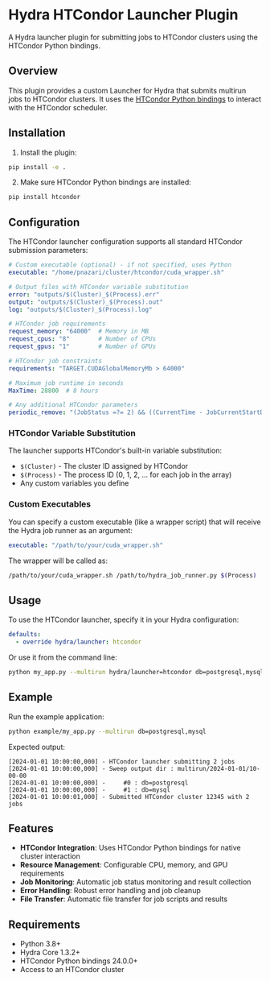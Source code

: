 # Hydra HTCondor Launcher Plugin

A Hydra launcher plugin for submitting jobs to HTCondor clusters using the HTCondor Python bindings.

## Overview

This plugin provides a custom Launcher for Hydra that submits multirun jobs to HTCondor clusters. It uses the [HTCondor Python bindings](https://htcondor.readthedocs.io/en/24.x/apis/python-bindings/tutorials/index.html) to interact with the HTCondor scheduler.

## Installation

1. Install the plugin:
```bash
pip install -e .
```

2. Make sure HTCondor Python bindings are installed:
```bash
pip install htcondor
```

## Configuration

The HTCondor launcher configuration supports all standard HTCondor submission parameters:

```yaml title="hydra_plugins/hydra_htcondor_launcher/conf/hydra/launcher/htcondor.yaml"
# Custom executable (optional) - if not specified, uses Python
executable: "/home/pnazari/cluster/htcondor/cuda_wrapper.sh"

# Output files with HTCondor variable substitution
error: "outputs/$(Cluster)_$(Process).err"
output: "outputs/$(Cluster)_$(Process).out" 
log: "outputs/$(Cluster)_$(Process).log"

# HTCondor job requirements
request_memory: "64000"  # Memory in MB
request_cpus: "8"        # Number of CPUs
request_gpus: "1"        # Number of GPUs

# HTCondor job constraints
requirements: "TARGET.CUDAGlobalMemoryMb > 64000"

# Maximum job runtime in seconds
MaxTime: 28800  # 8 hours

# Any additional HTCondor parameters
periodic_remove: "(JobStatus =?= 2) && ((CurrentTime - JobCurrentStartDate) >= $(MaxTime))"
```

### HTCondor Variable Substitution

The launcher supports HTCondor's built-in variable substitution:
- `$(Cluster)` - The cluster ID assigned by HTCondor
- `$(Process)` - The process ID (0, 1, 2, ... for each job in the array)
- Any custom variables you define

### Custom Executables

You can specify a custom executable (like a wrapper script) that will receive the Hydra job runner as an argument:
```yaml
executable: "/path/to/your/cuda_wrapper.sh"
```

The wrapper will be called as:
```bash
/path/to/your/cuda_wrapper.sh /path/to/hydra_job_runner.py $(Process)
```

## Usage

To use the HTCondor launcher, specify it in your Hydra configuration:

```yaml
defaults:
  - override hydra/launcher: htcondor
```

Or use it from the command line:
```bash
python my_app.py --multirun hydra/launcher=htcondor db=postgresql,mysql
```

## Example

Run the example application:
```bash
python example/my_app.py --multirun db=postgresql,mysql
```

Expected output:
```text
[2024-01-01 10:00:00,000] - HTCondor launcher submitting 2 jobs
[2024-01-01 10:00:00,000] - Sweep output dir : multirun/2024-01-01/10-00-00
[2024-01-01 10:00:00,000] -     #0 : db=postgresql
[2024-01-01 10:00:00,000] -     #1 : db=mysql
[2024-01-01 10:00:01,000] - Submitted HTCondor cluster 12345 with 2 jobs
```

## Features

- **HTCondor Integration**: Uses HTCondor Python bindings for native cluster interaction
- **Resource Management**: Configurable CPU, memory, and GPU requirements
- **Job Monitoring**: Automatic job status monitoring and result collection
- **Error Handling**: Robust error handling and job cleanup
- **File Transfer**: Automatic file transfer for job scripts and results

## Requirements

- Python 3.8+
- Hydra Core 1.3.2+
- HTCondor Python bindings 24.0.0+
- Access to an HTCondor cluster
